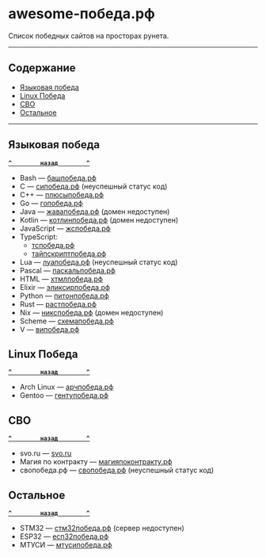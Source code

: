 # <a name="start"></a>awesome-победа.рф

Список победных сайтов на просторах рунета.

---

## <a name="toc"></a>Содержание
- [Языковая победа](#language)
- [Linux Победа](#linux)
- [СВО](#svo)
- [Остальное](#other)

---
## <a name="language"></a>Языковая победа
**[`^        назад        ^`](#start)**
- Bash — [башпобеда.рф](https://башпобеда.рф) 
- C — [сипобеда.рф](https://сипобеда.рф) (неуспешный статус код)
- C&#43;&#43; — [плюсыпобеда.рф](https://плюсыпобеда.рф) 
- Go — [гопобеда.рф](https://гопобеда.рф) 
- Java — [жавапобеда.рф](https://жавапобеда.рф) (домен недоступен)
- Kotlin — [котлинпобеда.рф](https://котлинпобеда.рф) (домен недоступен)
- JavaScript — [жспобеда.рф](https://жспобеда.рф) 
- TypeScript:
    - [тспобеда.рф](https://тспобеда.рф)
    - [тайпскриптпобеда.рф](https://тайпскриптпобеда.рф)
- Lua — [луапобеда.рф](https://луапобеда.рф) (неуспешный статус код)
- Pascal — [паскальпобеда.рф](https://паскальпобеда.рф) 
- HTML — [хтмлпобеда.рф](https://хтмлпобеда.рф) 
- Elixir — [эликсирпобеда.рф](https://эликсирпобеда.рф) 
- Python — [питонпобеда.рф](https://питонпобеда.рф) 
- Rust — [растпобеда.рф](https://растпобеда.рф) 
- Nix — [никспобеда.рф](https://никспобеда.рф) (домен недоступен)
- Scheme — [схемапобеда.рф](https://схемапобеда.рф) 
- V — [випобеда.рф](https://випобеда.рф) 

## <a name="linux"></a>Linux Победа
**[`^        назад        ^`](#start)**
- Arch Linux — [арчпобеда.рф](https://арчпобеда.рф) 
- Gentoo — [гентупобеда.рф](https://гентупобеда.рф) 

## <a name="svo"></a>СВО
**[`^        назад        ^`](#start)**
- svo.ru — [svo.ru](https://svo.ru) 
- Магия по контракту — [магияпоконтракту.рф](https://магияпоконтракту.рф) 
- свопобеда.рф — [свопобеда.рф](https://свопобеда.рф) (неуспешный статус код)

## <a name="other"></a>Остальное
**[`^        назад        ^`](#start)**
- STM32 — [стм32победа.рф](https://стм32победа.рф) (сервер недоступен)
- ESP32 — [есп32победа.рф](https://есп32победа.рф) 
- МТУСИ — [мтусипобеда.рф](https://мтусипобеда.рф) 

